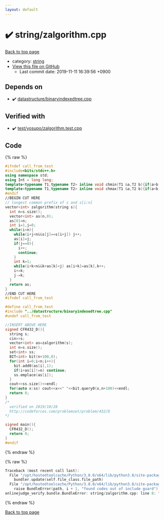 ```yaml
---
layout: default
---
```


<!-- mathjax config similar to math.stackexchange -->
<script type="text/javascript" async
  src="https://cdnjs.cloudflare.com/ajax/libs/mathjax/2.7.5/MathJax.js?config=TeX-MML-AM_CHTML">
</script>
<script type="text/x-mathjax-config">
  MathJax.Hub.Config({
    TeX: { equationNumbers: { autoNumber: "AMS" }},
    tex2jax: {
      inlineMath: [ ['$','$'] ],
      processEscapes: true
    },
    "HTML-CSS": { matchFontHeight: false },
    displayAlign: "left",
    displayIndent: "2em"
  });
</script>

<script type="text/javascript" src="https://cdnjs.cloudflare.com/ajax/libs/jquery/3.4.1/jquery.min.js"></script>
<script src="https://cdn.jsdelivr.net/npm/jquery-balloon-js@1.1.2/jquery.balloon.min.js" integrity="sha256-ZEYs9VrgAeNuPvs15E39OsyOJaIkXEEt10fzxJ20+2I=" crossorigin="anonymous"></script>
<script type="text/javascript" src="../../assets/js/copy-button.js"></script>
<link rel="stylesheet" href="../../assets/css/copy-button.css" />


# :heavy_check_mark: string/zalgorithm.cpp

<a href="../../index.html">Back to top page</a>

* category: <a href="../../index.html#b45cffe084dd3d20d928bee85e7b0f21">string</a>
* <a href="{{ site.github.repository_url }}/blob/master/string/zalgorithm.cpp">View this file on GitHub</a>
    - Last commit date: 2019-11-11 16:39:56 +0900




## Depends on

* :heavy_check_mark: <a href="../datastructure/binaryindexedtree.cpp.html">datastructure/binaryindexedtree.cpp</a>


## Verified with

* :heavy_check_mark: <a href="../../verify/test/yosupo/zalgorithm.test.cpp.html">test/yosupo/zalgorithm.test.cpp</a>


## Code

<a id="unbundled"></a>
{% raw %}
```cpp
#ifndef call_from_test
#include<bits/stdc++.h>
using namespace std;
using Int = long long;
template<typename T1,typename T2> inline void chmin(T1 &a,T2 b){if(a>b) a=b;}
template<typename T1,typename T2> inline void chmax(T1 &a,T2 b){if(a<b) a=b;}
#endif
//BEGIN CUT HERE
// longest common prefix of s and s[i:n]
vector<int> zalgorithm(string s){
  int n=s.size();
  vector<int> as(n,0);
  as[0]=n;
  int i=1,j=0;
  while(i<n){
    while(i+j<n&&s[j]==s[i+j]) j++;
    as[i]=j;
    if(j==0){
      i++;
      continue;
    }
    int k=1;
    while(i+k<n&&k+as[k]<j) as[i+k]=as[k],k++;
    i+=k;
    j-=k;
  }
  return as;
}
//END CUT HERE
#ifndef call_from_test

#define call_from_test
#include "../datastructure/binaryindexedtree.cpp"
#undef call_from_test

//INSERT ABOVE HERE
signed CFR432_D(){
  string s;
  cin>>s;
  vector<int> as=zalgorithm(s);
  int n=s.size();
  set<int> ss;
  BIT<int> bit(n+100,0);
  for(int i=0;i<n;i++){
    bit.add0(as[i],1);
    if(i+as[i]!=n) continue;
    ss.emplace(as[i]);
  }
  cout<<ss.size()<<endl;
  for(auto x:ss) cout<<x<<" "<<bit.query0(x,n+100)<<endl;
  return 0;
}
/*
  verified on 2019/10/28
  http://codeforces.com/problemset/problem/432/D
*/

signed main(){
  CFR432_D();
  return 0;
}
#endif

```
{% endraw %}

<a id="bundled"></a>
{% raw %}
```cpp
Traceback (most recent call last):
  File "/opt/hostedtoolcache/Python/3.8.0/x64/lib/python3.8/site-packages/onlinejudge_verify/docs.py", line 345, in write_contents
    bundler.update(self.file_class.file_path)
  File "/opt/hostedtoolcache/Python/3.8.0/x64/lib/python3.8/site-packages/onlinejudge_verify/bundle.py", line 125, in update
    raise BundleError(path, i + 1, "found codes out of include guard")
onlinejudge_verify.bundle.BundleError: string/zalgorithm.cpp: line 8: found codes out of include guard

```
{% endraw %}

<a href="../../index.html">Back to top page</a>

